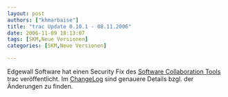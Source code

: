 ```yaml
---
layout: post
authors: ["khmarbaise"]
title: "trac Update 0.10.1 - 08.11.2006"
date: 2006-11-09 18:13:07
tags: [SKM,Neue Versionen]
categories: [SKM,Neue Versionen]

---
```

Edgewall Software hat einen Security Fix des <a href="http://trac.edgewall.org"  title="Software Collaboration Tools">Software Collaboration Tools</a> trac veröffentlicht. Im <a href="http://trac.edgewall.org/wiki/ChangeLog"  title="ChangeLog">ChangeLog</a> sind genauere Details bzgl. der Änderungen zu finden.
